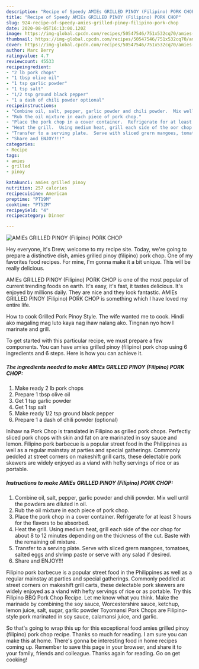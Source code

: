 ```yaml
---
description: "Recipe of Speedy AMIEs GRILLED PINOY (Filipino) PORK CHOP"
title: "Recipe of Speedy AMIEs GRILLED PINOY (Filipino) PORK CHOP"
slug: 924-recipe-of-speedy-amies-grilled-pinoy-filipino-pork-chop
date: 2020-08-05T16:13:00.120Z
image: https://img-global.cpcdn.com/recipes/50547546/751x532cq70/amies-grilled-pinoy-filipino-pork-chop-recipe-main-photo.jpg
thumbnail: https://img-global.cpcdn.com/recipes/50547546/751x532cq70/amies-grilled-pinoy-filipino-pork-chop-recipe-main-photo.jpg
cover: https://img-global.cpcdn.com/recipes/50547546/751x532cq70/amies-grilled-pinoy-filipino-pork-chop-recipe-main-photo.jpg
author: Marc Berry
ratingvalue: 4.7
reviewcount: 45533
recipeingredient:
- "2 lb pork chops"
- "1 tbsp olive oil"
- "1 tsp garlic powder"
- "1 tsp salt"
- "1/2 tsp ground black pepper"
- "1 a dash of chili powder optional"
recipeinstructions:
- "Combine oil, salt, pepper, garlic powder and chili powder.  Mix well until the powders are diluted in oil."
- "Rub the oil mixture in each piece of pork chop."
- "Place the pork chop in a cover container.  Refrigerate for at least 3 hours for the flavors to be absorbed."
- "Heat the grill.  Using medium heat, grill each side of the oor chop for about 8 to 12 minutes depending on the thickness of the cut.  Baste with the remaining oil mixture."
- "Transfer to a serving plate.  Serve with sliced grern mangoes, tomatoes, salted eggs and shrimp paste or serve with any salad if desired."
- "Share and ENJOY!!!"
categories:
- Recipe
tags:
- amies
- grilled
- pinoy

katakunci: amies grilled pinoy 
nutrition: 257 calories
recipecuisine: American
preptime: "PT19M"
cooktime: "PT52M"
recipeyield: "4"
recipecategory: Dinner

---
```



![AMIEs GRILLED PINOY (Filipino) PORK CHOP](https://img-global.cpcdn.com/recipes/50547546/751x532cq70/amies-grilled-pinoy-filipino-pork-chop-recipe-main-photo.jpg)

Hey everyone, it's Drew, welcome to my recipe site. Today, we're going to prepare a distinctive dish, amies grilled pinoy (filipino) pork chop. One of my favorites food recipes. For mine, I'm gonna make it a bit unique. This will be really delicious.

AMIEs GRILLED PINOY (Filipino) PORK CHOP is one of the most popular of current trending foods on earth. It's easy, it's fast, it tastes delicious. It's enjoyed by millions daily. They are nice and they look fantastic. AMIEs GRILLED PINOY (Filipino) PORK CHOP is something which I have loved my entire life.

How to cook Grilled Pork Pinoy Style. The wife wanted me to cook. Hindi ako magaling mag luto kaya nag ihaw nalang ako. Tingnan nyo how I marinate and grill.


To get started with this particular recipe, we must prepare a few components. You can have amies grilled pinoy (filipino) pork chop using 6 ingredients and 6 steps. Here is how you can achieve it.

<!--inarticleads1-->

##### The ingredients needed to make AMIEs GRILLED PINOY (Filipino) PORK CHOP:

1. Make ready 2 lb pork chops
1. Prepare 1 tbsp olive oil
1. Get 1 tsp garlic powder
1. Get 1 tsp salt
1. Make ready 1/2 tsp ground black pepper
1. Prepare 1 a dash of chili powder (optional)


Inihaw na Pork Chop is translated in Filipino as grilled pork chops. Perfectly sliced pork chops with skin and fat on are marinated in soy sauce and lemon. Filipino pork barbecue is a popular street food in the Philippines as well as a regular mainstay at parties and special gatherings. Commonly peddled at street corners on makeshift grill carts, these delectable pork skewers are widely enjoyed as a viand with hefty servings of rice or as portable. 

<!--inarticleads2-->

##### Instructions to make AMIEs GRILLED PINOY (Filipino) PORK CHOP:

1. Combine oil, salt, pepper, garlic powder and chili powder.  Mix well until the powders are diluted in oil.
1. Rub the oil mixture in each piece of pork chop.
1. Place the pork chop in a cover container.  Refrigerate for at least 3 hours for the flavors to be absorbed.
1. Heat the grill.  Using medium heat, grill each side of the oor chop for about 8 to 12 minutes depending on the thickness of the cut.  Baste with the remaining oil mixture.
1. Transfer to a serving plate.  Serve with sliced grern mangoes, tomatoes, salted eggs and shrimp paste or serve with any salad if desired.
1. Share and ENJOY!!!


Filipino pork barbecue is a popular street food in the Philippines as well as a regular mainstay at parties and special gatherings. Commonly peddled at street corners on makeshift grill carts, these delectable pork skewers are widely enjoyed as a viand with hefty servings of rice or as portable. Try this Filipino BBQ Pork Chop Recipe. Let me know what you think. Make the marinade by combining the soy sauce, Worcestershire sauce, ketchup, lemon juice, salt, sugar, garlic powder Toyomansi Pork Chops are Filipino-style pork marinated in soy sauce, calamansi juice, and garlic. 

So that's going to wrap this up for this exceptional food amies grilled pinoy (filipino) pork chop recipe. Thanks so much for reading. I am sure you can make this at home. There's gonna be interesting food in home recipes coming up. Remember to save this page in your browser, and share it to your family, friends and colleague. Thanks again for reading. Go on get cooking!
